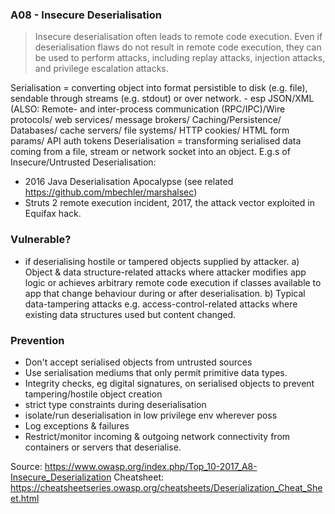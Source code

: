 ### A08 - Insecure Deserialisation
>Insecure deserialisation often leads to remote code execution. Even if deserialisation flaws do not result in remote code execution, they can be used to perform attacks, including replay attacks, injection attacks, and privilege escalation attacks.

Serialisation = converting object into format persistible to disk (e.g. file), sendable through streams (e.g. stdout) or over network. - esp JSON/XML (ALSO: Remote- and inter-process communication (RPC/IPC)/Wire protocols/ web services/ message brokers/ Caching/Persistence/ Databases/ cache servers/ file systems/ HTTP cookies/ HTML form params/ API auth tokens
Deserialisation = transforming serialised data coming from a file, stream or network socket into an object.
E.g.s of Insecure/Untrusted Deserialisation:
- 2016 Java Deserialisation Apocalypse (see related https://github.com/mbechler/marshalsec)
- Struts 2 remote execution incident, 2017, the attack vector exploited in Equifax hack.

### Vulnerable?
- if deserialising hostile or tampered objects supplied by attacker.
a) Object & data structure-related attacks where attacker modifies app logic or achieves arbitrary remote code execution if classes available to app that change behaviour during or after deserialisation.
b) Typical data-tampering attacks e.g. access-control-related attacks where existing data structures used but content changed.

### Prevention
- Don't accept serialised objects from untrusted sources
- Use serialisation mediums that only permit primitive data types.
- Integrity checks, eg digital signatures, on serialised objects to prevent tampering/hostile object creation
- strict type constraints during deserialisation
- isolate/run deserialisation in low privilege env wherever poss
- Log exceptions & failures
- Restrict/monitor incoming & outgoing network connectivity from containers or servers that deserialise.

Source: https://www.owasp.org/index.php/Top_10-2017_A8-Insecure_Deserialization
Cheatsheet: https://cheatsheetseries.owasp.org/cheatsheets/Deserialization_Cheat_Sheet.html
